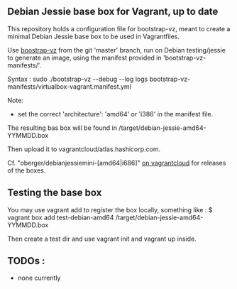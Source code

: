 Debian Jessie base box for Vagrant, up to date
----------------------------------------------

This repository holds a configuration file for bootstrap-vz, meant to
create a minimal Debian Jessie base box to be used in Vagrantfiles.

Use [boostrap-vz](http://bootstrap-vz.readthedocs.org) from the git 'master' branch, run on Debian
testing/jessie to generate an image, using the manifest provided in
'bootstrap-vz-manifests/'.

Syntax : sudo ./bootstrap-vz --debug --log logs bootstrap-vz-manifests/virtualbox-vagrant.manifest.yml

Note:
 * set the correct 'architecture': 'amd64' or 'i386' in the manifest file.

The resulting bas box will be found in /target/debian-jessie-amd64-YYMMDD.box

Then upload it to vagrantcloud/atlas.hashicorp.com.

Cf. "oberger/debianjessiemini-[amd64|i686]"
[on vagrantcloud](https://vagrantcloud.com/oberger/) for releases of
the boxes.

Testing the base box
--------------------

You may use vagrant add to register the box locally, something like :
 $ vagrant box add test-debian-amd64 /target/debian-jessie-amd64-YYMMDD.box

Then create a test dir and use vagrant init and vagrant up inside.

TODOs :
-------
* none currently


